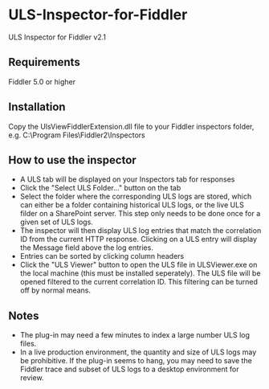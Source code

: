 # ULS-Inspector-for-Fiddler
ULS Inspector for Fiddler v2.1

Requirements
------------
Fiddler 5.0 or higher

Installation
------------
Copy the UlsViewFiddlerExtension.dll file to your Fiddler inspectors folder, e.g. C:\Program Files\Fiddler2\Inspectors

How to use the inspector
------------------------
* A ULS tab will be displayed on your Inspectors tab for responses
* Click the "Select ULS Folder..." button on the tab
* Select the folder where the corresponding ULS logs are stored, which can either be a folder containing historical ULS logs, or the live ULS filder on a SharePoint server. This step only needs to be done once for a given set of ULS logs.
* The inspector will then display ULS log entries that match the correlation ID from the current HTTP response. Clicking on a ULS entry will display the Message field above the log entries.
* Entries can be sorted by clicking column headers
* Click the "ULS Viewer" button to open the ULS file in ULSViewer.exe on the local machine (this must be installed seperately). The ULS file will be opened filtered to the current correlation ID. This filtering can be turned off by normal means.

Notes
-----
* The plug-in may need a few minutes to index a large number ULS log files.
* In a live production environment, the quantity and size of ULS logs may be prohibitive. If the plug-in seems to hang, you may need to save the Fiddler trace and subset of ULS logs to a desktop environment for review.
